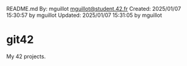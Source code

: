 README.md
By: mguillot <mguillot@student.42.fr>
Created: 2025/01/07 15:30:57 by mguillot
Updated: 2025/01/07 15:31:05 by mguillot

# git42
My 42 projects.

